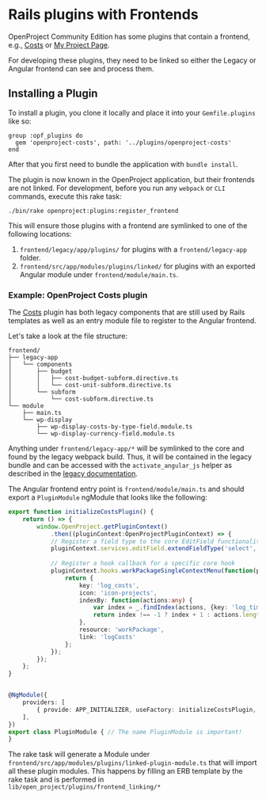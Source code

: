 Rails plugins with Frontends
====================

OpenProject Community Edition has some plugins that contain a frontend,
e.g., [Costs](https://github.com/finnlabs/openproject-costs/) or [My Project Page](https://github.com/finnlabs/openproject-my_project_page/).

For developing these plugins, they need to be linked so either the Legacy or Angular frontend can see and process them.



## Installing a Plugin



To install a plugin, you clone it locally and place it into your `Gemfile.plugins` like so:

```
group :opf_plugins do
  gem 'openproject-costs', path: '../plugins/openproject-costs'
end
```



After that you first need to bundle the application with `bundle install`.

The plugin is now known in the OpenProject application, but their frontends are not linked. For development, before you run any `webpack`  or `CLI` commands, execute this rake task:



```
./bin/rake openproject:plugins:register_frontend
```



This will ensure those plugins with a frontend are symlinked to one of the following locations:

1. `frontend/legacy/app/plugins/` for plugins with a `frontend/legacy-app`  folder.
2. `frontend/src/app/modules/plugins/linked/` for plugins with an exported Angular module under `frontend/module/main.ts`.



### Example: OpenProject Costs plugin

The [Costs](https://github.com/finnlabs/openproject-costs/) plugin has both legacy components that are still used by Rails templates as well as an entry module file to register to the Angular frontend.

Let's take a look at the file structure:

```
frontend/
├── legacy-app
│   └── components
│       ├── budget
│       │   ├── cost-budget-subform.directive.ts
│       │   └── cost-unit-subform.directive.ts
│       └── subform
│           └── cost-subform.directive.ts
└── module
    ├── main.ts
    └── wp-display
        ├── wp-display-costs-by-type-field.module.ts
        └── wp-display-currency-field.module.ts
```



Anything under `frontend/legacy-app/*` will be symlinked to the core and found by the legacy webpack build. Thus, it will be contained in the legacy bundle and can be accessed with the `activate_angular_js`  helper as described in the [legacy documentation](./LEGACY.md).



The Angular frontend entry point is `frontend/module/main.ts` and should export a `PluginModule` ngModule that looks like the following:

```typescript
export function initializeCostsPlugin() {
    return () => {
        window.OpenProject.getPluginContext()
            .then((pluginContext:OpenProjectPluginContext) => {
    		// Register a field type to the core EditField functionality
            pluginContext.services.editField.extendFieldType('select', ['Budget']);
	
            // Register a hook callback for a specific core hook
            pluginContext.hooks.workPackageSingleContextMenu(function(params:any) {
                return {
                    key: 'log_costs',
                    icon: 'icon-projects',
                    indexBy: function(actions:any) {
                        var index = _.findIndex(actions, {key: 'log_time'});
                        return index !== -1 ? index + 1 : actions.length;
                    },
                    resource: 'workPackage',
                    link: 'logCosts'
                };
            });
        });
    };
}


@NgModule({
    providers: [
        { provide: APP_INITIALIZER, useFactory: initializeCostsPlugin, deps: [Injector], multi: true },
    ],
})
export class PluginModule { // The name PluginModule is important!
}
```



The rake task will generate a Module under `frontend/src/app/modules/plugins/linked-plugin-module.ts` that will import all these plugin modules. This happens by filling an ERB template by the rake task and is performed in `lib/open_project/plugins/frontend_linking/*` 